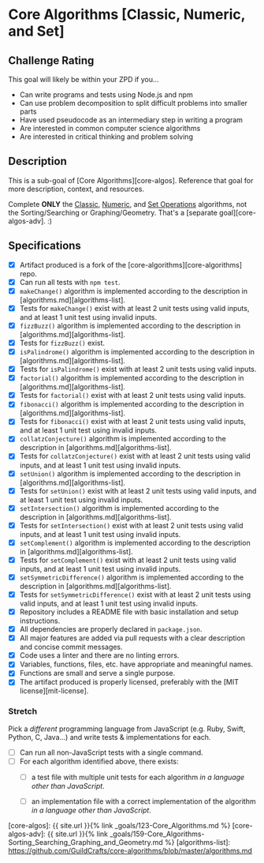 # Core Algorithms [Classic, Numeric, and Set]

## Challenge Rating

This goal will likely be within your ZPD if you...

- Can write programs and tests using Node.js and npm
- Can use problem decomposition to split difficult problems into smaller parts
- Have used pseudocode as an intermediary step in writing a program
- Are interested in common computer science algorithms
- Are interested in critical thinking and problem solving

## Description

This is a sub-goal of [Core Algorithms][core-algos]. Reference that goal for more description, context, and resources.

Complete **ONLY** the [Classic](https://github.com/GuildCrafts/core-algorithms/blob/master/algorithms.md#classic), [Numeric](https://github.com/GuildCrafts/core-algorithms/blob/master/algorithms.md#numeric), and [Set Operations](https://github.com/GuildCrafts/core-algorithms/blob/master/algorithms.md#set-operations) algorithms, not the Sorting/Searching or Graphing/Geometry. That's a [separate goal][core-algos-adv]. :)

## Specifications

- [x] Artifact produced is a fork of the [core-algorithms][core-algorithms] repo.
- [x] Can run all tests with `npm test`.
- [x] `makeChange()` algorithm is implemented according to the description in [algorithms.md][algorithms-list].
- [x] Tests for `makeChange()` exist with at least 2 unit tests using valid inputs, and at least 1 unit test using invalid inputs.
- [x] `fizzBuzz()` algorithm is implemented according to the description in [algorithms.md][algorithms-list].
- [x] Tests for `fizzBuzz()` exist.
- [x] `isPalindrome()` algorithm is implemented according to the description in [algorithms.md][algorithms-list].
- [x] Tests for `isPalindrome()` exist with at least 2 unit tests using valid inputs.
- [x] `factorial()` algorithm is implemented according to the description in [algorithms.md][algorithms-list].
- [x] Tests for `factorial()` exist with at least 2 unit tests using valid inputs.
- [x] `fibonacci()` algorithm is implemented according to the description in [algorithms.md][algorithms-list].
- [x] Tests for `fibonacci()` exist with at least 2 unit tests using valid inputs, and at least 1 unit test using invalid inputs.
- [x] `collatzConjecture()` algorithm is implemented according to the description in [algorithms.md][algorithms-list].
- [x] Tests for `collatzConjecture()` exist with at least 2 unit tests using valid inputs, and at least 1 unit test using invalid inputs.
- [x] `setUnion()` algorithm is implemented according to the description in [algorithms.md][algorithms-list].
- [x] Tests for `setUnion()` exist with at least 2 unit tests using valid inputs, and at least 1 unit test using invalid inputs.
- [x] `setIntersection()` algorithm is implemented according to the description in [algorithms.md][algorithms-list].
- [x] Tests for `setIntersection()` exist with at least 2 unit tests using valid inputs, and at least 1 unit test using invalid inputs.
- [x] `setComplement()` algorithm is implemented according to the description in [algorithms.md][algorithms-list].
- [x] Tests for `setComplement()` exist with at least 2 unit tests using valid inputs, and at least 1 unit test using invalid inputs.
- [x] `setSymmetricDifference()` algorithm is implemented according to the description in [algorithms.md][algorithms-list].
- [x] Tests for `setSymmetricDifference()` exist with at least 2 unit tests using valid inputs, and at least 1 unit test using invalid inputs.
- [x] Repository includes a README file with basic installation and setup instructions.
- [x] All dependencies are properly declared in `package.json`.
- [x] All major features are added via pull requests with a clear description and concise commit messages.
- [x] Code uses a linter and there are no linting errors.
- [x] Variables, functions, files, etc. have appropriate and meaningful names.
- [x] Functions are small and serve a single purpose.
- [x] The artifact produced is properly licensed, preferably with the [MIT license][mit-license].

### Stretch

Pick a _different_ programming language from JavaScript (e.g. Ruby, Swift, Python, C, Java...) and write tests & implementations for each.

- [ ] Can run all non-JavaScript tests with a single command.
- [ ] For each algorithm identified above, there exists:
  - [ ] a test file with multiple unit tests for each algorithm  _in a language other than JavaScript_.
  - [ ] an implementation file with a correct implementation of the algorithm _in a language other than JavaScript_.


[core-algos]: {{ site.url }}{% link _goals/123-Core_Algorithms.md %}
[core-algos-adv]: {{ site.url }}{% link _goals/159-Core_Algorithms-Sorting_Searching_Graphing_and_Geometry.md %}
[algorithms-list]: https://github.com/GuildCrafts/core-algorithms/blob/master/algorithms.md
